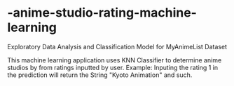 # -anime-studio-rating-machine-learning
Exploratory Data Analysis and Classification Model for MyAnimeList Dataset

This machine learning application uses KNN Classifier to determine anime studios by from ratings inputted by user.
Example: Inputing the rating 1 in the prediction will return the String "Kyoto Animation" and such.
